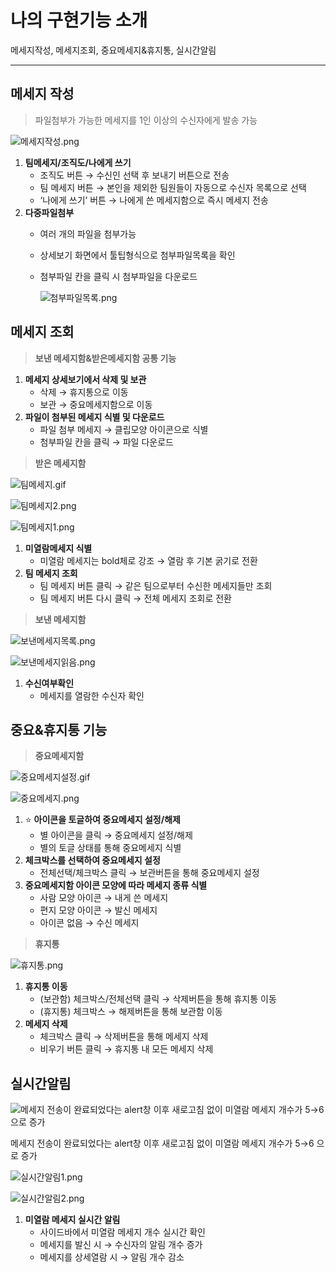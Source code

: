 # 나의 구현기능 소개

메세지작성, 메세지조회, 중요메세지&휴지통, 실시간알림

---

## 메세지 작성

> 파일첨부가 가능한 메세지를 1인 이상의 수신자에게 발송 가능
> 

![메세지작성.png](https://prod-files-secure.s3.us-west-2.amazonaws.com/f08f4b84-05e4-4904-836b-ce80bb3ae186/6c0537b8-2cca-4acc-8987-320453d1c1f4/%EB%A9%94%EC%84%B8%EC%A7%80%EC%9E%91%EC%84%B1.png)

1. **팀메세지/조직도/나에게 쓰기** 
    - 조직도 버튼 → 수신인 선택 후 보내기 버튼으로 전송
    - 팀 메세지 버튼 → 본인을 제외한 팀원들이 자동으로 수신자 목록으로 선택
    - ‘나에게 쓰기’ 버튼 → 나에게 쓴 메세지함으로 즉시 메세지 전송
2. **다중파일첨부**
    - 여러 개의 파일을 첨부가능
    - 상세보기 화면에서 툴팁형식으로 첨부파일목록을 확인
    - 첨부파일 칸을 클릭 시 첨부파일을 다운로드
        
        ![첨부파일목록.png](https://prod-files-secure.s3.us-west-2.amazonaws.com/f08f4b84-05e4-4904-836b-ce80bb3ae186/f5162876-dee8-409e-94ab-6cf25110cd13/%EC%B2%A8%EB%B6%80%ED%8C%8C%EC%9D%BC%EB%AA%A9%EB%A1%9D.png)
        

## 메세지 조회

> **보낸 메세지함&받은메세지함 공통 기능**
> 

1. **메세지 상세보기에서 삭제 및 보관**
    - 삭제 → 휴지통으로 이동
    - 보관 → 중요메세지함으로 이동
2. **파일이 첨부된 메세지 식별 및 다운로드**
    - 파일 첨부 메세지 → 클립모양 아이콘으로 식별
    - 첨부파일 칸을 클릭 → 파일 다운로드
    

> **받은 메세지함**
> 

![팀메세지.gif](https://prod-files-secure.s3.us-west-2.amazonaws.com/f08f4b84-05e4-4904-836b-ce80bb3ae186/cc69710f-78f0-4035-9077-c861c5b9ca3a/%ED%8C%80%EB%A9%94%EC%84%B8%EC%A7%80.gif)

![팀메세지2.png](https://prod-files-secure.s3.us-west-2.amazonaws.com/f08f4b84-05e4-4904-836b-ce80bb3ae186/e029525f-0ec7-4fd0-afcf-3918cf9961bc/%ED%8C%80%EB%A9%94%EC%84%B8%EC%A7%802.png)

![팀메세지1.png](https://prod-files-secure.s3.us-west-2.amazonaws.com/f08f4b84-05e4-4904-836b-ce80bb3ae186/041bfc0b-4027-4b6d-9c95-c07d2d935c78/%ED%8C%80%EB%A9%94%EC%84%B8%EC%A7%801.png)

1. **미열람메세지 식별**
    - 미열람 메세지는 bold체로 강조 → 열람 후 기본 굵기로 전환
2. **팀 메세지 조회**
    - 팀 메세지 버튼 클릭 → 같은 팀으로부터 수신한 메세지들만 조회
    - 팀 메세지 버튼 다시 클릭 → 전체 메세지 조회로 전환

> **보낸 메세지함**
> 

![보낸메세지목록.png](https://prod-files-secure.s3.us-west-2.amazonaws.com/f08f4b84-05e4-4904-836b-ce80bb3ae186/678c966c-a34a-4b74-88b7-c2faa11e20b5/%EB%B3%B4%EB%82%B8%EB%A9%94%EC%84%B8%EC%A7%80%EB%AA%A9%EB%A1%9D.png)

![보낸메세지읽음.png](https://prod-files-secure.s3.us-west-2.amazonaws.com/f08f4b84-05e4-4904-836b-ce80bb3ae186/a36dda7d-7b88-4521-afa2-1c6c86a151a7/%EB%B3%B4%EB%82%B8%EB%A9%94%EC%84%B8%EC%A7%80%EC%9D%BD%EC%9D%8C.png)

1. **수신여부확인**
    - 메세지를 열람한 수신자 확인

## 중요&휴지통 기능

> **중요메세지함**
> 

![중요메세지설정.gif](https://prod-files-secure.s3.us-west-2.amazonaws.com/f08f4b84-05e4-4904-836b-ce80bb3ae186/a91fd776-67de-4b1c-8620-a308a58569a8/%EC%A4%91%EC%9A%94%EB%A9%94%EC%84%B8%EC%A7%80%EC%84%A4%EC%A0%95.gif)

![중요메세지.png](https://prod-files-secure.s3.us-west-2.amazonaws.com/f08f4b84-05e4-4904-836b-ce80bb3ae186/835dacde-b9f9-4446-a8c3-b7699fe49487/%EC%A4%91%EC%9A%94%EB%A9%94%EC%84%B8%EC%A7%80.png)

1. ⭐ **아이콘을 토글하여 중요메세지 설정/해제** 
    - 별 아이콘을 클릭 →  중요메세지 설정/해제
    - 별의 토글 상태를 통해 중요메세지 식별
2. **체크박스를 선택하여 중요메세지 설정**
    - 전체선택/체크박스 클릭 → 보관버튼을 통해 중요메세지 설정
3. **중요메세지함 아이콘 모양에 따라 메세지 종류 식별**
    - 사람 모양 아이콘 → 내게 쓴 메세지
    - 편지 모양 아이콘 → 발신 메세지
    - 아이콘 없음 → 수신 메세지
    

> **휴지통**
> 

![휴지통.png](https://prod-files-secure.s3.us-west-2.amazonaws.com/f08f4b84-05e4-4904-836b-ce80bb3ae186/9b1ea55f-9189-4043-997f-f5cb4e310983/%ED%9C%B4%EC%A7%80%ED%86%B5.png)

1. **휴지통 이동**
    - (보관함) 체크박스/전체선택 클릭 → 삭제버튼을 통해 휴지통 이동
    - (휴지통) 체크박스 → 해제버튼을 통해 보관함 이동
2. **메세지 삭제**
    - 체크박스 클릭 → 삭제버튼을 통해 메세지 삭제
    - 비우기 버튼 클릭 → 휴지통 내 모든 메세지 삭제
    

## 실시간알림

![메세지 전송이 완료되었다는 alert창 이후 새로고침 없이 미열람 메세지 개수가 5→6 으로 증가](https://prod-files-secure.s3.us-west-2.amazonaws.com/f08f4b84-05e4-4904-836b-ce80bb3ae186/06091a84-0714-4109-b180-3b767a7497dc/%EC%8B%A4%EC%8B%9C%EA%B0%84%EC%95%8C%EB%A6%BC.gif)

메세지 전송이 완료되었다는 alert창 이후 새로고침 없이 미열람 메세지 개수가 5→6 으로 증가

![실시간알림1.png](https://prod-files-secure.s3.us-west-2.amazonaws.com/f08f4b84-05e4-4904-836b-ce80bb3ae186/1c7d5ac4-d948-4577-a4ef-6f1b079a046c/%EC%8B%A4%EC%8B%9C%EA%B0%84%EC%95%8C%EB%A6%BC1.png)

![실시간알림2.png](https://prod-files-secure.s3.us-west-2.amazonaws.com/f08f4b84-05e4-4904-836b-ce80bb3ae186/2ce84899-85e0-43ff-9114-4cfe8edaeea2/%EC%8B%A4%EC%8B%9C%EA%B0%84%EC%95%8C%EB%A6%BC2.png)

1. **미열람 메세지 실시간 알림**
    - 사이드바에서 미열람 메세지 개수 실시간 확인
    - 메세지를 발신 시 → 수신자의 알림 개수 증가
    - 메세지를 상세열람 시 → 알림 개수 감소
